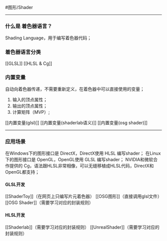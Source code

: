 #图形/Shader
***
### 什么是 着色器语言？
Shading Language，用于编写着色器代码；
### 着色器语言分类
[[GLSL]]
[[HLSL & Cg]]
### 内置变量
自动向着色器传递，不需要重新定义，在着色器中可以直接使用的变量；
1. 输入的顶点属性；
2. 输出的顶点属性；
3. 计算矩阵（MVP）;

[[内置变量(glsl)]]
[[内置变量(shaderlab语义)]]
[[内置变量(osg shader)]]
***
### 应用场景
在Windows下的图形接口是 DirectX，DirectX使用 HLSL 编写shader；
在Linux下的图形接口是 OpenGL，OpenGL使用 GLSL 编写shader；
NVIDIA和微软合作提供的 Cg，语法跟HLSL非常相像，可以无缝移植成HLSL代码，DirectX和OpenGL都支持；

#### GLSL开发
[[ShaderToy]]（在网页上只编写片元着色器）
[[OSG图形]]（直接调用glsl文件）
[[OSG Shader]]（需要学习对应的封装规则）

#### HLSL开发
[[Shaderlab]]（需要学习对应的封装规则）
[[UnrealShader]]（需要学习对应的封装规则）
